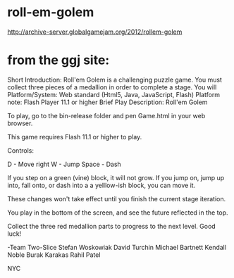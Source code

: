 # roll-em-golem
http://archive-server.globalgamejam.org/2012/rollem-golem

# from the ggj site:
Short Introduction:  Roll'em Golem is a challenging puzzle game. You must collect three pieces of a medallion in order to complete a stage. You will
Platform/System:  Web standard (Html5, Java, JavaScript, Flash)
Platform note:  Flash Player 11.1 or higher
Brief Play Description: 
Roll'em Golem

To play, go to the bin-release folder and pen Game.html in your web browser.

This game requires Flash 11.1 or higher to play.

Controls:

D - Move right
W - Jump
Space - Dash

If you step on a green (vine) block, it will not grow. If you jump on,
jump up into, fall onto, or dash into a a yelllow-ish block, you can move it.

These changes won't take effect until you finish the current stage iteration.

You play in the bottom of the screen, and see the future reflected in the top.

Collect the three red medallion parts to progress to the next level. Good luck!

-Team Two-Slice
Stefan Woskowiak
David Turchin
Michael Bartnett
Kendall Noble
Burak Karakas
Rahil Patel

NYC
